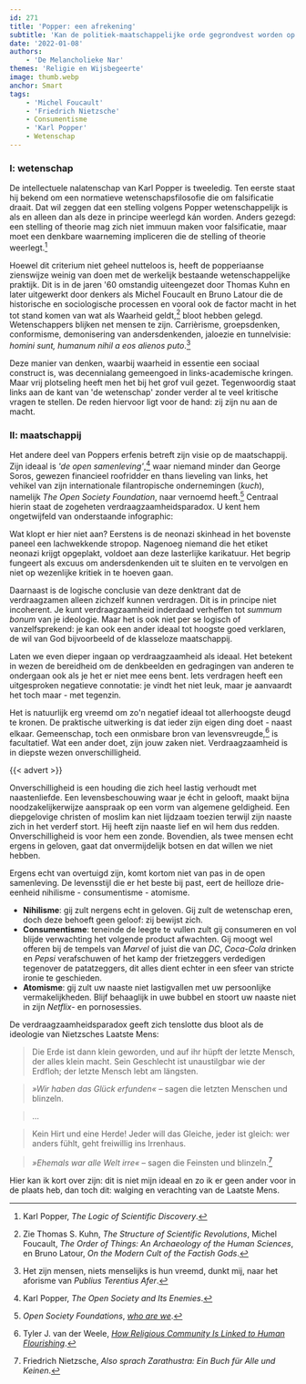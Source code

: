 ```yaml
---
id: 271
title: 'Popper: een afrekening'
subtitle: 'Kan de politiek-maatschappelijke orde gegrondvest worden op een paradox?'
date: '2022-01-08'
authors:
    - 'De Melancholieke Nar'
themes: 'Religie en Wijsbegeerte'
image: thumb.webp
anchor: Smart
tags:
    - 'Michel Foucault'
    - 'Friedrich Nietzsche'
    - Consumentisme
    - 'Karl Popper'
    - Wetenschap
---
```


### I: wetenschap

De intellectuele nalatenschap van Karl Popper is tweeledig. Ten eerste staat hij bekend om een normatieve wetenschapsfilosofie die om falsificatie draait. Dat wil zeggen dat een stelling volgens Popper wetenschappelijk is als en alleen dan als deze in principe weerlegd kán worden. Anders gezegd: een stelling of theorie mag zich niet immuun maken voor falsificatie, maar moet een denkbare waarneming impliceren die de stelling of theorie weerlegt.[^1]

Hoewel dit criterium niet geheel nutteloos is, heeft de popperiaanse zienswijze weinig van doen met de werkelijk bestaande wetenschappelijke praktijk. Dit is in de jaren '60 omstandig uiteengezet door Thomas Kuhn en later uitgewerkt door denkers als Michel Foucault en Bruno Latour die de historische en sociologische processen en vooral ook de factor macht in het tot stand komen van wat als Waarheid geldt,[^2] bloot hebben gelegd. Wetenschappers blijken net mensen te zijn. Carrièrisme, groepsdenken, conformisme, demonisering van andersdenkenden, jaloezie en tunnelvisie: _homini sunt, humanum nihil a eos alienos puto_.[^3]

Deze manier van denken, waarbij waarheid in essentie een sociaal construct is, was decennialang gemeengoed in links-academische kringen. Maar vrij plotseling heeft men het bij het grof vuil gezet. Tegenwoordig staat links aan de kant van 'de wetenschap' zonder verder al te veel kritische vragen te stellen. De reden hiervoor ligt voor de hand: zij zijn nu aan de macht.


### II: maatschappij

Het andere deel van Poppers erfenis betreft zijn visie op de maatschappij. Zijn ideaal is _'de open samenleving'_,[^4] waar niemand minder dan George Soros, gewezen financieel roofridder en thans lieveling van links, het vehikel van zijn internationale filantropische ondernemingen (_kuch_), namelijk _The Open Society Foundation_, naar vernoemd heeft.[^5] Centraal hierin staat de zogeheten verdraagzaamheidsparadox. U kent hem ongetwijfeld van onderstaande infographic:

Wat klopt er hier niet aan? Eerstens is de neonazi skinhead in het bovenste paneel een lachwekkende stropop. Nagenoeg niemand die het etiket neonazi krijgt opgeplakt, voldoet aan deze lasterlijke karikatuur. Het begrip fungeert als excuus om andersdenkenden uit te sluiten en te vervolgen en niet op wezenlijke kritiek in te hoeven gaan.

Daarnaast is de logische conclusie van deze denktrant dat de verdraagzamen alleen zichzelf kunnen verdragen. Dit is in principe niet incoherent. Je kunt verdraagzaamheid inderdaad verheffen tot _summum bonum_ van je ideologie. Maar het is ook niet per se logisch of vanzelfsprekend: je kan ook een ander ideaal tot hoogste goed verklaren, de wil van God bijvoorbeeld of de klasseloze maatschappij. 

Laten we even dieper ingaan op verdraagzaamheid als ideaal. Het betekent in wezen de bereidheid om de denkbeelden en gedragingen van anderen te ondergaan ook als je het er niet mee eens bent. Iets verdragen heeft een uitgesproken negatieve connotatie: je vindt het niet leuk, maar je aanvaardt het toch maar - met tegenzin. 

Het is natuurlijk erg vreemd om zo'n negatief ideaal tot allerhoogste deugd te kronen. De praktische uitwerking is dat ieder zijn eigen ding doet - naast elkaar. Gemeenschap, toch een onmisbare bron van levensvreugde,[^6] is facultatief. Wat een ander doet, zijn jouw zaken niet. Verdraagzaamheid is in diepste wezen onverschilligheid.

{{< advert >}}

Onverschilligheid is een houding die zich heel lastig verhoudt met naastenliefde. Een levensbeschouwing waar je écht in gelooft, maakt bijna noodzakelijkerwijze aanspraak op een vorm van algemene geldigheid. Een diepgelovige christen of moslim kan niet lijdzaam toezien terwijl zijn naaste zich in het verderf stort. Hij heeft zijn naaste lief en wil hem dus redden. Onverschilligheid is voor hem een zonde. Bovendien, als twee mensen echt ergens in geloven, gaat dat onvermijdelijk botsen en dat willen we niet hebben.

Ergens echt van overtuigd zijn, komt kortom niet van pas in de open samenleving. De levensstijl die er het beste bij past, eert de heilloze drie-eenheid nihilisme - consumentisme - atomisme. 

* **Nihilisme**: gij zult nergens echt in geloven. Gij zult de wetenschap eren, doch deze behoeft geen geloof: zij bewijst zich.
* **Consumentisme**: teneinde de leegte te vullen zult gij consumeren en vol blijde verwachting het volgende product afwachten. Gij moogt wel offeren bij de tempels van _Marvel_ of juist die van _DC_, _Coca-Cola_ drinken en _Pepsi_ verafschuwen of het kamp der frietzeggers verdedigen tegenover de patatzeggers, dit alles dient echter in een sfeer van stricte ironie te geschieden. 
* **Atomisme**: gij zult uw naaste niet lastigvallen met uw persoonlijke vermakelijkheden. Blijf behaaglijk in uwe bubbel en stoort uw naaste niet in zijn _Netflix_- en pornosessies.

De verdraagzaamheidsparadox geeft zich tenslotte dus bloot als de ideologie van Nietzsches Laatste Mens: 

>Die Erde ist dann klein geworden, und auf ihr hüpft der letzte Mensch, der alles klein macht. Sein Geschlecht ist unaustilgbar wie der Erdfloh; der letzte Mensch lebt am längsten.

>_»Wir haben das Glück erfunden«_ – sagen die letzten Menschen und blinzeln.

>...

>Kein Hirt und eine Herde! Jeder will das Gleiche, jeder ist gleich: wer anders fühlt, geht freiwillig ins Irrenhaus.

>_»Ehemals war alle Welt irre«_ – sagen die Feinsten und blinzeln.[^7]

Hier kan ik kort over zijn: dit is niet mijn ideaal en zo ik er geen ander voor in de plaats heb, dan toch dit: walging en verachting van de Laatste Mens.


[^1]: Karl Popper, _The Logic of Scientific Discovery_.
[^2]: Zie Thomas S. Kuhn, _The Structure of Scientific Revolutions_, Michel Foucault, _The Order of Things: An Archaeology of the Human Sciences_, en Bruno Latour, _On the Modern Cult of the Factish Gods_.
[^3]: Het zijn mensen, niets menselijks is hun vreemd, dunkt mij, naar het aforisme van _Publius Terentius Afer_.
[^4]: Karl Popper, _The Open Society and Its Enemies_.
[^5]: _Open Society Foundations_, _[who are we](https://www.opensocietyfoundations.org/who-we-are)_.
[^6]: Tyler J. van der Weele, _[How Religious Community Is Linked to Human Flourishing](https://www.psychologytoday.com/us/blog/human-flourishing/202102/how-religious-community-is-linked-human-flourishing)_.
[^7]: Friedrich Nietzsche, _Also sprach Zarathustra: Ein Buch für Alle und Keinen_.
